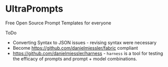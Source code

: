 # UltraPrompts


Free Open Source Prompt Templates for everyone 


ToDo
- Converting Syntax to JSON issues - revising syntax were necessary 
- Become https://github.com/danielmiessler/fabric compliant
- https://github.com/danielmiessler/harness -  `harness` is a tool for testing the efficacy of prompts and prompt + model combinations.
